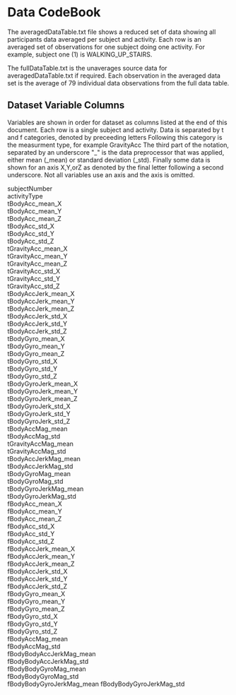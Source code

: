 # Data CodeBook
The averagedDataTable.txt file shows a reduced set of data showing all participants data averaged per subject and activity.  Each row is an averaged set of observations for one subject doing one activity.  For example, subject one (1) is WALKING_UP_STAIRS.

The fullDataTable.txt is the unaverages source data for averagedDataTable.txt if required.  Each observation in the averaged data set is the average of 79 individual data observations from the full data table.  

## Dataset Variable Columns
Variables are shown in order for dataset as columns listed at the end of this document.
Each row is a single subject and activity.
Data is separated by t and f categories, denoted by preceeding letters
Following this category is the measurment type, for example GravityAcc
The third part of the notation, separated by an underscore "_" is the data preprocessor that was applied, either mean (_mean) or standard deviation (_std).
Finally some data is shown for an axis X,Y,orZ as denoted by the final letter following a second underscore.  Not all variables use an axis and the axis is omitted.


subjectNumber             
activityType              
tBodyAcc_mean_X           
tBodyAcc_mean_Y          
tBodyAcc_mean_Z           
tBodyAcc_std_X            
tBodyAcc_std_Y            
tBodyAcc_std_Z           
tGravityAcc_mean_X        
tGravityAcc_mean_Y        
tGravityAcc_mean_Z        
tGravityAcc_std_X        
tGravityAcc_std_Y         
tGravityAcc_std_Z         
tBodyAccJerk_mean_X       
tBodyAccJerk_mean_Y      
tBodyAccJerk_mean_Z       
tBodyAccJerk_std_X        
tBodyAccJerk_std_Y        
tBodyAccJerk_std_Z       
tBodyGyro_mean_X          
tBodyGyro_mean_Y          
tBodyGyro_mean_Z          
tBodyGyro_std_X          
tBodyGyro_std_Y          
tBodyGyro_std_Z          
tBodyGyroJerk_mean_X     
tBodyGyroJerk_mean_Y     
tBodyGyroJerk_mean_Z     
tBodyGyroJerk_std_X     
tBodyGyroJerk_std_Y       
tBodyGyroJerk_std_Z      
tBodyAccMag_mean         
tBodyAccMag_std          
tGravityAccMag_mean       
tGravityAccMag_std       
tBodyAccJerkMag_mean      
tBodyAccJerkMag_std       
tBodyGyroMag_mean         
tBodyGyroMag_std         
tBodyGyroJerkMag_mean     
tBodyGyroJerkMag_std      
fBodyAcc_mean_X           
fBodyAcc_mean_Y          
fBodyAcc_mean_Z           
fBodyAcc_std_X            
fBodyAcc_std_Y            
fBodyAcc_std_Z           
fBodyAccJerk_mean_X       
fBodyAccJerk_mean_Y       
fBodyAccJerk_mean_Z       
fBodyAccJerk_std_X       
fBodyAccJerk_std_Y        
fBodyAccJerk_std_Z        
fBodyGyro_mean_X          
fBodyGyro_mean_Y         
fBodyGyro_mean_Z          
fBodyGyro_std_X           
fBodyGyro_std_Y           
fBodyGyro_std_Z          
fBodyAccMag_mean          
fBodyAccMag_std           
fBodyBodyAccJerkMag_mean  
fBodyBodyAccJerkMag_std  
fBodyBodyGyroMag_mean     
fBodyBodyGyroMag_std      
fBodyBodyGyroJerkMag_mean 
fBodyBodyGyroJerkMag_std 